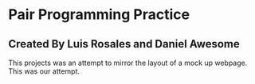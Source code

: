 # Pair Programming Practice

## Created By Luis Rosales and Daniel Awesome

This projects was an attempt to mirror the layout of a mock up webpage.  This was our attempt.
